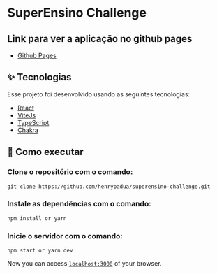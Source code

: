 # SuperEnsino Challenge

## Link para ver a aplicação no github pages

- [Github Pages](https://henrypadua.github.io/superensino-challenge/)

## ✨ Tecnologias

Esse projeto foi desenvolvido usando as seguintes tecnologias:

- [React](https://reactjs.org)
- [ViteJs](https://vitejs.dev/)
- [TypeScript](https://www.typescriptlang.org/)
- [Chakra](https://chakra-ui.com/)

## 🚀 Como executar

### Clone o repositório com o comando:
```shell
git clone https://github.com/henrypadua/superensino-challenge.git
```
### Instale as dependências com o comando:
```shell
npm install or yarn
```
### Inicie o servidor com o comando:
```shell
npm start or yarn dev
```

Now you can access [`localhost:3000`](http://localhost:3000) of your browser.



